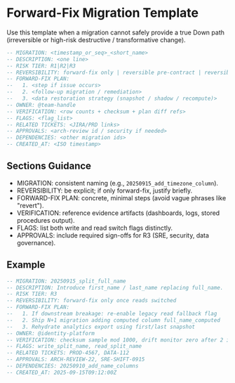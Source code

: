 # Forward-Fix Migration Template

Use this template when a migration cannot safely provide a true Down path (irreversible or high-risk destructive / transformative change).

```sql
-- MIGRATION: <timestamp_or_seq>_<short_name>
-- DESCRIPTION: <one line>
-- RISK TIER: R1|R2|R3
-- REVERSIBILITY: forward-fix only | reversible pre-contract | reversible fully
-- FORWARD-FIX PLAN:
--   1. <step if issue occurs>
--   2. <follow-up migration / remediation>
--   3. <data restoration strategy (snapshot / shadow / recompute)>
-- OWNER: @team-handle
-- VERIFICATION: <row counts + checksum + plan diff refs>
-- FLAGS: <flag_list>
-- RELATED TICKETS: <JIRA/PRD links>
-- APPROVALS: <arch-review id / security if needed>
-- DEPENDENCIES: <other migration ids>
-- CREATED_AT: <ISO timestamp>
```

## Sections Guidance

- MIGRATION: consistent naming (e.g., `20250915_add_timezone_column`).
- REVERSIBILITY: be explicit; if only forward-fix, justify briefly.
- FORWARD-FIX PLAN: concrete, minimal steps (avoid vague phrases like "revert").
- VERIFICATION: reference evidence artifacts (dashboards, logs, stored procedures output).
- FLAGS: list both write and read switch flags distinctly.
- APPROVALS: include required sign-offs for R3 (SRE, security, data governance).

## Example

```sql
-- MIGRATION: 20250915_split_full_name
-- DESCRIPTION: Introduce first_name / last_name replacing full_name.
-- RISK TIER: R3
-- REVERSIBILITY: forward-fix only once reads switched
-- FORWARD-FIX PLAN:
--   1. If downstream breakage: re-enable legacy read fallback flag
--   2. Ship N+1 migration adding computed column full_name_computed
--   3. Rehydrate analytics export using first/last snapshot
-- OWNER: @identity-platform
-- VERIFICATION: checksum sample mod 1000, drift monitor zero after 2 intervals
-- FLAGS: write_split_name, read_split_name
-- RELATED TICKETS: PROD-4567, DATA-112
-- APPROVALS: ARCH-REVIEW-22, SRE-SHIFT-0915
-- DEPENDENCIES: 20250910_add_name_columns
-- CREATED_AT: 2025-09-15T09:12:00Z
```
